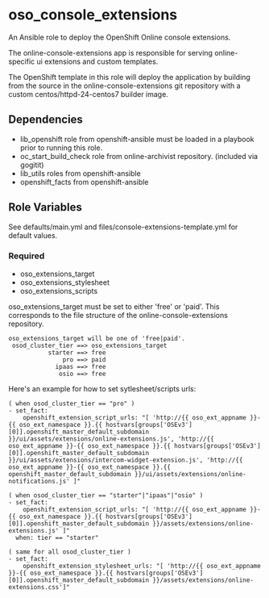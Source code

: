 # oso_console_extensions

An Ansible role to deploy the OpenShift Online console extensions.

The online-console-extensions app is responsible for serving online-specific
ui extensions and custom templates.

The OpenShift template in this role will deploy the application by building from
the source in the online-console-extensions git repository with a custom 
centos/httpd-24-centos7 builder image.

## Dependencies

- lib_openshift role from openshift-ansible must be loaded in a playbook prior to running this role.
- oc_start_build_check role from online-archivist repository. (included via gogitit)
- lib_utils roles from openshift-ansible
- openshift_facts from openshift-ansible

## Role Variables

See defaults/main.yml and files/console-extensions-template.yml for default values.

### Required

- oso_extensions_target
- oso_extensions_stylesheet
- oso_extensions_scripts

oso_extensions_target must be set to either 'free' or 'paid'.  This corresponds to 
the file structure of the online-console-extensions repository.
```
oso_extensions_target will be one of 'free|paid'.
 osod_cluster_tier ==> oso_extensions_target
           starter ==> free
               pro ==> paid 
             ipaas ==> free
              osio ==> free
```

Here's an example for how to set sytlesheet/scripts urls:
```
( when osod_cluster_tier == "pro" )
- set_fact:
    openshift_extension_script_urls: "[ 'http://{{ oso_ext_appname }}-{{ oso_ext_namespace }}.{{ hostvars[groups['OSEv3'][0]].openshift_master_default_subdomain }}/ui/assets/extensions/online-extensions.js', 'http://{{ oso_ext_appname }}-{{ oso_ext_namespace }}.{{ hostvars[groups['OSEv3'][0]].openshift_master_default_subdomain }}/ui/assets/extensions/intercom-widget-extension.js', 'http://{{ oso_ext_appname }}-{{ oso_ext_namespace }}.{{ openshift_master_default_subdomain }}/ui/assets/extensions/online-notifications.js' ]"

( when osod_cluster_tier == "starter"|"ipaas"|"osio" )
- set_fact:
    openshift_extension_script_urls: "[ 'http://{{ oso_ext_appname }}-{{ oso_ext_namespace }}.{{ hostvars[groups['OSEv3'][0]].openshift_master_default_subdomain }}/assets/extensions/online-extensions.js' ]"
  when: tier == "starter"

( same for all osod_cluster_tier )
- set_fact:
    openshift_extension_stylesheet_urls: "[ 'http://{{ oso_ext_appname }}-{{ oso_ext_namespace }}.{{ hostvars[groups['OSEv3'][0]].openshift_master_default_subdomain }}/assets/extensions/online-extensions.css']"

```



